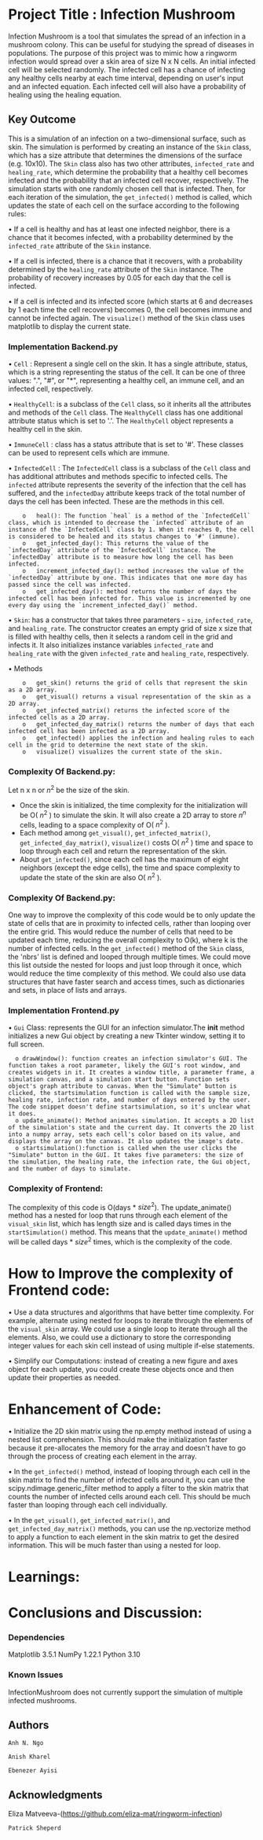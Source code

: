 # Project Title : Infection Mushroom
Infection Mushroom is a tool that simulates the spread of an infection in a mushroom colony. This can be useful for studying the spread of diseases in populations. The purpose of this project was to mimic how a ringworm infection would spread over a skin area of size N x N cells. An initial infected cell will be selected randomly. The infected cell has a chance of infecting any healthy cells nearby at each time interval, depending on user's input and an infected equation. Each infected cell will also have a probability of healing using the healing equation.



## Key Outcome
This is a simulation of an infection on a two-dimensional surface, such as skin. The simulation is performed by creating an instance of the `Skin` class, which has a size attribute that determines the dimensions of the surface (e.g. 10x10). The `Skin` class also has two other attributes, `infected_rate` and `healing_rate`, which determine the probability that a healthy cell becomes infected and the probability that an infected cell recover, respectively. The simulation starts with one randomly chosen cell that is infected. Then, for each iteration of the simulation, the `get_infected()` method is called, which updates the state of each cell on the surface according to the following rules:

•	If a cell is healthy and has at least one infected neighbor, there is a chance that it becomes infected, with a probability determined by the `infected_rate` attribute of the `Skin` instance.

•	If a cell is infected, there is a chance that it recovers, with a probability determined by the `healing_rate` attribute of the `Skin` instance. The probability of recovery increases by 0.05 for each day that the cell is infected.

•	If a cell is infected and its infected score (which starts at 6 and decreases by 1 each time the cell recovers) becomes 0, the cell becomes immune and cannot be infected again.
 The `visualize()` method of the `Skin` class uses matplotlib to display the current state.
 
 
 
### Implementation Backend.py
•	`Cell` : Represent a single cell on the skin. It has a single attribute, status, which is a string representing the status of the cell. It can be one of three values: ".", "#", or "*", representing a healthy cell, an immune cell, and an infected cell, respectively. 

•	`HealthyCell`: is a subclass of the `Cell` class, so it inherits all the attributes and methods of the `Cell` class. The `HealthyCell` class has one additional attribute status which is set to '.'. The `HealthyCell` object represents a healthy cell in the skin.

•	`ImmuneCell` : class has a status attribute that is set to '#'. These classes can be used to represent cells which are immune.

•	`InfectedCell` : The `InfectedCell` class is a subclass of the `Cell` class and has additional attributes and methods specific to infected cells. The `infected` attribute represents the severity of the infection that the cell has suffered, and the `infectedDay` attribute keeps track of the total number of days the cell has been infected. These are the methods in this cell.

        o   heal(): The function `heal` is a method of the `InfectedCell` class, which is intended to decrease the `infected` attribute of an instance of the `InfectedCell` class by 1. When it reaches 0, the cell is considered to be healed and its status changes to '#' (immune).
        o   get_infected_day(): This returns the value of the `infectedDay` attribute of the `InfectedCell` instance. The `infectedDay` attribute is to measure how long the cell has been infected.
        o	increment_infected_day(): method increases the value of the `infectedDay` attribute by one. This indicates that one more day has passed since the cell was infected.
        o	get_infected_day(): method returns the number of days the infected cell has been infected for. This value is incremented by one every day using the `increment_infected_day()` method.
      
•	`Skin`: has a constructor that takes three parameters - `size`, `infected_rate`, and `healing_rate`. The constructor creates an empty grid of size x size that is filled with healthy cells, then it selects a random cell in the grid and infects it. It also initializes instance variables `infected_rate` and `healing_rate` with the given `infected_rate` and `healing_rate`, respectively.

•	Methods

        o   get_skin() returns the grid of cells that represent the skin as a 2D array.
        o	get_visual() returns a visual representation of the skin as a 2D array.
        o	get_infected_matrix() returns the infected score of the infected cells as a 2D array.
        o	get_infected_day_matrix() returns the number of days that each infected cell has been infected as a 2D array.
        o	get_infected() applies the infection and healing rules to each cell in the grid to determine the next state of the skin.
        o	visualize() visualizes the current state of the skin.

### Complexity Of Backend.py:
Let n x n or $n^2$ be the size of the skin.

- Once the skin is initialized, the time complexity for the initialization will be O( $n^2$ ) to simulate the skin. It will also create a 2D array to store $n^n$ cells, leading to a space complexity of O( $n^2$ ).
- Each method among `get_visual()`, `get_infected_matrix()`, `get_infected_day_matrix()`, `visualize()` costs O( $n^2$ ) time and space to loop through each cell and return the representation of the skin. 
- About `get_infected()`, since each cell has the maximum of eight neighbors (except the edge cells), the time and space complexity to update the state of the skin are also O( $n^2$ ).

### Complexity Of Backend.py:
One way to improve the complexity of this code would be to only update the state of cells that are in proximity to infected cells, rather than looping over the entire grid. This would reduce the number of cells that need to be updated each time, reducing the overall complexity to O(k), where k is the number of infected cells. 
In the `get_infected()` method of the `Skin` class, the 'nbrs' list is defined and looped through multiple times. We could move this list outside the nested for loops and just loop through it once, which would reduce the time complexity of this method. We could also use data structures that have faster search and access times, such as dictionaries and sets, in place of lists and arrays.



### Implementation Frontend.py
•	`Gui` Class: represents the GUI for an infection simulator.The __init__ method initializes a new Gui object by creating a new Tkinter window, setting it to full screen.

      o	drawWindow(): function creates an infection simulator's GUI. The function takes a root parameter, likely the GUI's root window, and creates widgets in it. It creates a window title, a parameter frame, a simulation canvas, and a simulation start button. Function sets object's graph attribute to canvas. When the "Simulate" button is clicked, the startsimulation function is called with the sample size, healing rate, infection rate, and number of days entered by the user. The code snippet doesn't define startsimulation, so it's unclear what it does.
      o	update_animate(): Method animates simulation. It accepts a 2D list of the simulation's state and the current day. It converts the 2D list into a numpy array, sets each cell's color based on its value, and displays the array on the canvas. It also updates the image's date.
      o	startsimulation():function is called when the user clicks the "Simulate" button in the GUI. It takes five parameters: the size of the simulation, the healing rate, the infection rate, the Gui object, and the number of days to simulate.

### Complexity of Frontend:
The complexity of this code is O(days * $size^2$). The update_animate() method has a nested for loop that runs through each element of the `visual_skin` list, which has length size and is called days times in the `startSimulation()` method. This means that the `update_animate()` method will be called days * $size^2$ times, which is the complexity of the code.

# How to Improve the complexity of Frontend code:
•	Use a data structures and algorithms that have better time complexity. For example, alternate using nested for loops to iterate through the elements of the `visual_skin` array. We could use a single loop to iterate through all the elements. Also, we could use a dictionary to store the corresponding integer values for each skin cell instead of using multiple if-else statements.

•	Simplify our Computations: instead of creating a new figure and axes object for each update, you could create these objects once and then update their properties as needed.


# Enhancement of Code:

•	Initialize the 2D skin matrix using the np.empty method instead of using a nested list comprehension. This should make the initialization faster because it pre-allocates the memory for the array and doesn't have to go through the process of creating each element in the array.

•	In the `get_infected()` method, instead of looping through each cell in the skin matrix to find the number of infected cells around it, you can use the scipy.ndimage.generic_filter method to apply a filter to the skin matrix that counts the number of infected cells around each cell. This should be much faster than looping through each cell individually.

•	In the `get_visual()`, `get_infected_matrix()`, and `get_infected_day_matrix()` methods, you can use the np.vectorize method to apply a function to each element in the skin matrix to get the desired information. This will be much faster than using a nested for loop.


# Learnings:



# Conclusions and Discussion:







### Dependencies
Matplotlib 3.5.1
NumPy 1.22.1
Python 3.10


### Known Issues
InfectionMushroom does not currently support the simulation of multiple infected mushrooms.

## Authors
```
Anh N. Ngo
```
```
Anish Kharel
```
```
Ebenezer Ayisi
```







## Acknowledgments
Eliza Matveeva-(https://github.com/eliza-mat/ringworm-infection)
```
Patrick Sheperd 
